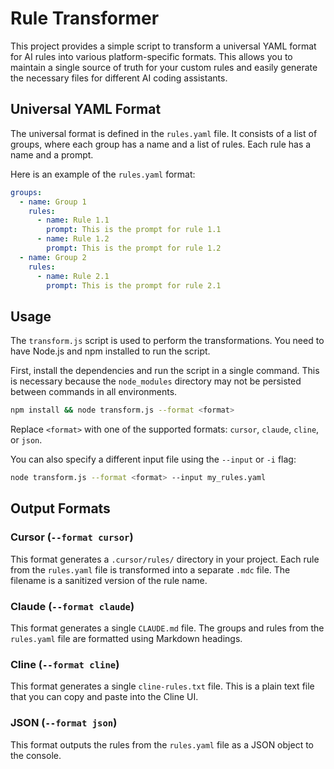 # Rule Transformer

This project provides a simple script to transform a universal YAML format for AI rules into various platform-specific formats. This allows you to maintain a single source of truth for your custom rules and easily generate the necessary files for different AI coding assistants.

## Universal YAML Format

The universal format is defined in the `rules.yaml` file. It consists of a list of groups, where each group has a name and a list of rules. Each rule has a name and a prompt.

Here is an example of the `rules.yaml` format:

```yaml
groups:
  - name: Group 1
    rules:
      - name: Rule 1.1
        prompt: This is the prompt for rule 1.1
      - name: Rule 1.2
        prompt: This is the prompt for rule 1.2
  - name: Group 2
    rules:
      - name: Rule 2.1
        prompt: This is the prompt for rule 2.1
```

## Usage

The `transform.js` script is used to perform the transformations. You need to have Node.js and npm installed to run the script.

First, install the dependencies and run the script in a single command. This is necessary because the `node_modules` directory may not be persisted between commands in all environments.

```bash
npm install && node transform.js --format <format>
```

Replace `<format>` with one of the supported formats: `cursor`, `claude`, `cline`, or `json`.

You can also specify a different input file using the `--input` or `-i` flag:
```bash
node transform.js --format <format> --input my_rules.yaml
```

## Output Formats

### Cursor (`--format cursor`)

This format generates a `.cursor/rules/` directory in your project. Each rule from the `rules.yaml` file is transformed into a separate `.mdc` file. The filename is a sanitized version of the rule name.

### Claude (`--format claude`)

This format generates a single `CLAUDE.md` file. The groups and rules from the `rules.yaml` file are formatted using Markdown headings.

### Cline (`--format cline`)

This format generates a single `cline-rules.txt` file. This is a plain text file that you can copy and paste into the Cline UI.

### JSON (`--format json`)

This format outputs the rules from the `rules.yaml` file as a JSON object to the console.
